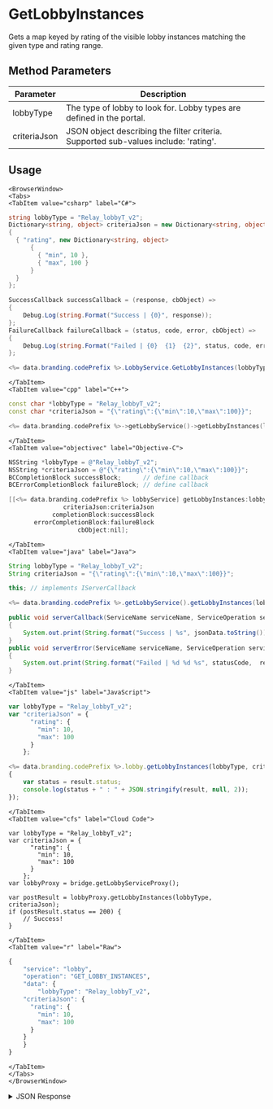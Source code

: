 # GetLobbyInstances

Gets a map keyed by rating of the visible lobby instances matching the given type and rating range.

<PartialServop service_name="lobby" operation_name="GET_LOBBY_INSTANCES" />

## Method Parameters
Parameter | Description
--------- | -----------
lobbyType | The type of lobby to look for. Lobby types are defined in the portal.
criteriaJson | JSON object describing the filter criteria. Supported sub-values include: 'rating'.

## Usage

```mdx-code-block
<BrowserWindow>
<Tabs>
<TabItem value="csharp" label="C#">
```

```csharp
string lobbyType = "Relay_lobbyT_v2";
Dictionary<string, object> criteriaJson = new Dictionary<string, object>
{
  { "rating", new Dictionary<string, object>
      {
        { "min", 10 },
        { "max", 100 }
      }
  }
};

SuccessCallback successCallback = (response, cbObject) =>
{
    Debug.Log(string.Format("Success | {0}", response));
};
FailureCallback failureCallback = (status, code, error, cbObject) =>
{
    Debug.Log(string.Format("Failed | {0}  {1}  {2}", status, code, error));
};

<%= data.branding.codePrefix %>.LobbyService.GetLobbyInstances(lobbyType, criteriaJson, successCallback, failureCallback);
```

```mdx-code-block
</TabItem>
<TabItem value="cpp" label="C++">
```

```cpp
const char *lobbyType = "Relay_lobbyT_v2";
const char *criteriaJson = "{\"rating\":{\"min\":10,\"max\":100}}";

<%= data.branding.codePrefix %>->getLobbyService()->getLobbyInstances(lobbyType, criteriaJson, this);
```

```mdx-code-block
</TabItem>
<TabItem value="objectivec" label="Objective-C">
```

```objectivec
NSString *lobbyType = @"Relay_lobbyT_v2";
NSString *criteriaJson = @"{\"rating\":{\"min\":10,\"max\":100}}";
BCCompletionBlock successBlock;      // define callback
BCErrorCompletionBlock failureBlock; // define callback

[[<%= data.branding.codePrefix %> lobbyService] getLobbyInstances:lobbyType
               criteriaJson:criteriaJson
            completionBlock:successBlock
       errorCompletionBlock:failureBlock
                   cbObject:nil];
```

```mdx-code-block
</TabItem>
<TabItem value="java" label="Java">
```

```java
String lobbyType = "Relay_lobbyT_v2";
String criteriaJson = "{\"rating\":{\"min\":10,\"max\":100}}";

this; // implements IServerCallback

<%= data.branding.codePrefix %>.getLobbyService().getLobbyInstances(lobbyType, criteriaJson, this);

public void serverCallback(ServiceName serviceName, ServiceOperation serviceOperation, JSONObject jsonData)
{
    System.out.print(String.format("Success | %s", jsonData.toString()));
}
public void serverError(ServiceName serviceName, ServiceOperation serviceOperation, int statusCode, int reasonCode, String jsonError)
{
    System.out.print(String.format("Failed | %d %d %s", statusCode,  reasonCode, jsonError.toString()));
}
```

```mdx-code-block
</TabItem>
<TabItem value="js" label="JavaScript">
```

```javascript
var lobbyType = "Relay_lobbyT_v2";
var "criteriaJson" = {
      "rating": {
        "min": 10,
        "max": 100
      }
    };

<%= data.branding.codePrefix %>.lobby.getLobbyInstances(lobbyType, criteriaJson, result =>
{
	var status = result.status;
	console.log(status + " : " + JSON.stringify(result, null, 2));
});
```

```mdx-code-block
</TabItem>
<TabItem value="cfs" label="Cloud Code">
```

```cfscript
var lobbyType = "Relay_lobbyT_v2";
var criteriaJson = {
      "rating": {
        "min": 10,
        "max": 100
      }
    };
var lobbyProxy = bridge.getLobbyServiceProxy();

var postResult = lobbyProxy.getLobbyInstances(lobbyType, criteriaJson);
if (postResult.status == 200) {
    // Success!
}
```

```mdx-code-block
</TabItem>
<TabItem value="r" label="Raw">
```

```r
{
	"service": "lobby",
	"operation": "GET_LOBBY_INSTANCES",
	"data": {
		"lobbyType": "Relay_lobbyT_v2",
    "criteriaJson": {
      "rating": {
        "min": 10,
        "max": 100
      }
    }
	}
}
```

```mdx-code-block
</TabItem>
</Tabs>
</BrowserWindow>
```

<details>
<summary>JSON Response</summary>

```json
{
  "data": {
    "lobbiesByRating": {
      "20.0": [
        {
          "id": "23782:Relay_lobbyT_v2:2",
          "lobbyType": "Relay_lobbyT_v2",
          "state": "setup",
          "rating": 20,
          "desc": "starts as soon as 1 player is ready",
          "owner": {
            "profileId": "10b6d6fa-0aa6-43b0-a7b3-48aff2d13312",
            "name": "",
            "rating": 0,
            "pic": null,
            "cxId": "23782:10b6d6fa-0aa6-43b0-a7b3-48aff2d13312:52kc0h19k0pnnjhnrp8pug7udd"
          },
          "numMembers": 1,
          "maxMembers": 8
        }
      ]
    }
  },
  "status": 200
}
```
</details>

